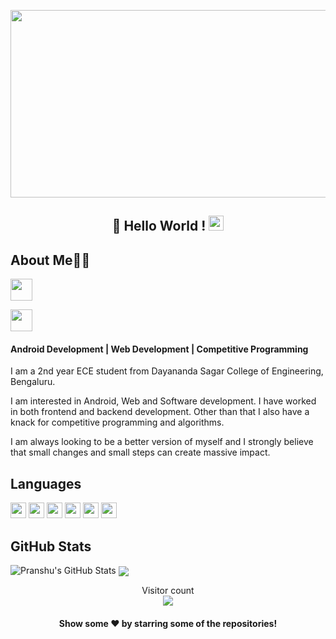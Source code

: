  
<p align="center">
  <img src="https://user-images.githubusercontent.com/61552810/94653149-be325480-0318-11eb-91c3-d5b772bd1160.gif" width="600px" height="300px"/>
  </p>
 <h2 align="center">
 👋 Hello World !  <img src="https://github.com/TheDudeThatCode/TheDudeThatCode/blob/master/Assets/Earth.gif" width="24px">
</h2>
  
  ## About Me👨‍💻
  
<a></a>
<a href="https://www.linkedin.com/in/pandey-pranshu/">
  <img align="center" src="https://user-images.githubusercontent.com/61552810/94657167-ac53b000-031e-11eb-8f71-d34756928a0c.png" width="35px" height="35px"/><p></p><a href="mailto:pranshu0414@gmail.com">
  <img align="center" src="https://user-images.githubusercontent.com/61552810/94657190-b37abe00-031e-11eb-869c-48d933ca954a.png" width="35px" height="35px"/>
  </a>  <p></p>
  
  
<h4>
Android Development | Web Development  | Competitive Programming</h4>
  
I am a 2nd year ECE student from Dayananda Sagar College of Engineering, Bengaluru.

I am interested in Android, Web and Software development. I have worked in both frontend and backend development. Other than that I also have a knack for competitive programming and algorithms.

I am always looking to be a better version of myself and I strongly believe that small changes and small steps can create massive impact.


## Languages
<img src ="https://img.shields.io/badge/java-%23ED8B00.svg?&style=for-the-badge&logo=java&logoColor=white" height=25> 
<img src ="https://img.shields.io/badge/kotlin-%230095D5.svg?&style=for-the-badge&logo=kotlin&logoColor=white" height=25> <img src ="https://img.shields.io/badge/c++%20-%2300599C.svg?&style=for-the-badge&logo=c%2B%2B&logoColor=white" height=25> 
<img src ="https://img.shields.io/badge/html5%20-%23E34F26.svg?&style=for-the-badge&logo=html5&logoColor=white" height=25> 
<img src ="https://img.shields.io/badge/css3%20-%231572B6.svg?&style=for-the-badge&logo=css3&logoColor=white" height=25>
<img src="https://camo.githubusercontent.com/d423cf12cc9ec53976db472d8844305e3f324418/68747470733a2f2f696d672e736869656c64732e696f2f62616467652f2d4a6176615363726970742d626c61636b3f7374796c653d666c61742d737175617265266c6f676f3d6a617661736372697074" height=25>

## GitHub Stats

<img src="https://github-readme-stats.vercel.app/api?username=coder2699&&show_icons=true&theme=radical&line_height=27&v=5" alt="Pranshu's GitHub Stats" />

<a href="https://github.com/coder2699">
  <img align="center" src="https://github-readme-stats.vercel.app/api/top-langs/?username=coder2699&theme=radical&hide=glsl,python" />
</a>


<p align="center"> 
  Visitor count<br>
  <img src="https://profile-counter.glitch.me/coder2699/count.svg" />
 </p>
 

 <h4 align="center">Show some ❤️ by starring some of the repositories!</h4>




